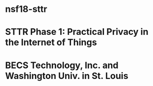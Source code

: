 # nsf18-sttr
# STTR Phase 1: Practical Privacy in the Internet of Things
#
# BECS Technology, Inc. and Washington Univ. in St. Louis
